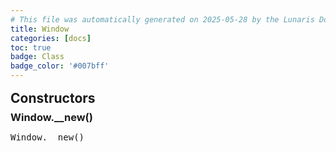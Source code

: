 ```yaml
---
# This file was automatically generated on 2025-05-28 by the Lunaris Documentation Generator
title: Window
categories: [docs]
toc: true
badge: Class
badge_color: '#007bff'
---
```

<style>
h2 {
    margin-top: 1rem;
    margin-bottom: 0.5rem;
    padding: 0;
}

h3 {
    margin-top: 0.25rem;
    margin-bottom: 0.25rem;
}

.notice--warning {
    margin-top: 0.25rem !important;
    margin-bottom: 1rem !important;
}
table {width: 100%; }
td {width: 1px; }
td:last-child {width: 100%; }
#main {max-width: 1500px !important;}
</style>
            


## Constructors
### Window.__new()
<div class ="highlighter-rouge">
<div class ="highlight">
<pre class ="highlight">
<span class='nf'>Window.__new</span>()
</pre>
</div>
</div>

